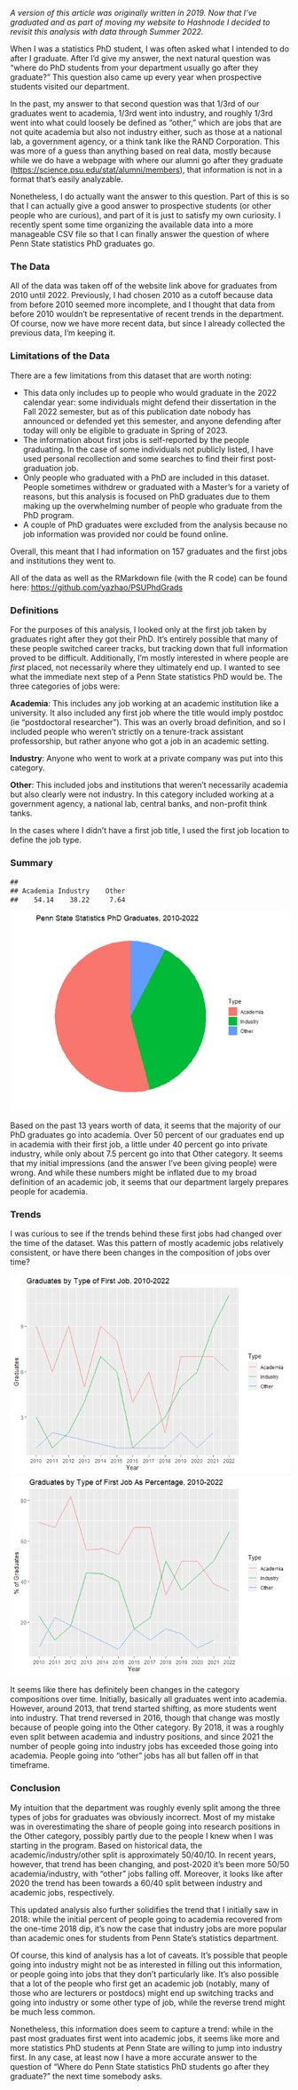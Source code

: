 *A version of this article was originally written in 2019. Now that I’ve
graduated and as part of moving my website to Hashnode I decided to
revisit this analysis with data through Summer 2022.*

When I was a statistics PhD student, I was often asked what I intended
to do after I graduate. After I’d give my answer, the next natural
question was “where do PhD students from your department usually go
after they graduate?” This question also came up every year when
prospective students visited our department.

In the past, my answer to that second question was that 1/3rd of our
graduates went to academia, 1/3rd went into industry, and roughly 1/3rd
went into what could loosely be defined as “other,” which are jobs that
are not quite academia but also not industry either, such as those at a
national lab, a government agency, or a think tank like the RAND
Corporation. This was more of a guess than anything based on real data,
mostly because while we do have a webpage with where our alumni go after
they graduate (<https://science.psu.edu/stat/alumni/members>), that
information is not in a format that’s easily analyzable.

Nonetheless, I do actually want the answer to this question. Part of
this is so that I can actually give a good answer to prospective
students (or other people who are curious), and part of it is just to
satisfy my own curiosity. I recently spent some time organizing the
available data into a more manageable CSV file so that I can finally
answer the question of where Penn State statistics PhD graduates go.

### The Data

All of the data was taken off of the website link above for graduates
from 2010 until 2022. Previously, I had chosen 2010 as a cutoff because
data from before 2010 seemed more incomplete, and I thought that data
from before 2010 wouldn’t be representative of recent trends in the
department. Of course, now we have more recent data, but since I already
collected the previous data, I’m keeping it.

### Limitations of the Data

There are a few limitations from this dataset that are worth noting:

-   This data only includes up to people who would graduate in the 2022
    calendar year: some individuals might defend their dissertation in
    the Fall 2022 semester, but as of this publication date nobody has
    announced or defended yet this semester, and anyone defending after
    today will only be eligible to graduate in Spring of 2023.
-   The information about first jobs is self-reported by the people
    graduating. In the case of some individuals not publicly listed, I
    have used personal recollection and some searches to find their
    first post-graduation job.
-   Only people who graduated with a PhD are included in this dataset.
    People sometimes withdrew or graduated with a Master’s for a variety
    of reasons, but this analysis is focused on PhD graduates due to
    them making up the overwhelming number of people who graduate from
    the PhD program.
-   A couple of PhD graduates were excluded from the analysis because no
    job information was provided nor could be found online.

Overall, this meant that I had information on 157 graduates and the
first jobs and institutions they went to.

All of the data as well as the RMarkdown file (with the R code) can be
found here: <https://github.com/yazhao/PSUPhdGrads>

### Definitions

For the purposes of this analysis, I looked only at the first job taken
by graduates right after they got their PhD. It’s entirely possible that
many of these people switched career tracks, but tracking down that full
information proved to be difficult. Additionally, I’m mostly interested
in where people are *first* placed, not necessarily where they
ultimately end up. I wanted to see what the immediate next step of a
Penn State statistics PhD would be. The three categories of jobs were:

**Academia**: This includes any job working at an academic institution
like a university. It also included any first job where the title would
imply postdoc (ie “postdoctoral researcher”). This was an overly broad
definition, and so I included people who weren’t strictly on a
tenure-track assistant professorship, but rather anyone who got a job in
an academic setting.

**Industry**: Anyone who went to work at a private company was put into
this category.

**Other**: This included jobs and institutions that weren’t necessarily
academia but also clearly were not industry. In this category included
working at a government agency, a national lab, central banks, and
non-profit think tanks.

In the cases where I didn’t have a first job title, I used the first job
location to define the job type.

### Summary

    ## 
    ## Academia Industry    Other 
    ##    54.14    38.22     7.64

![](psu-phd-graduates-firstjobs_files/figure-markdown_strict/summary-1.png)

Based on the past 13 years worth of data, it seems that the majority of
our PhD graduates go into academia. Over 50 percent of our graduates end
up in academia with their first job, a little under 40 percent go into
private industry, while only about 7.5 percent go into that Other
category. It seems that my initial impressions (and the answer I’ve been
giving people) were wrong. And while these numbers might be inflated due
to my broad definition of an academic job, it seems that our department
largely prepares people for academia.

### Trends

I was curious to see if the trends behind these first jobs had changed
over the time of the dataset. Was this pattern of mostly academic jobs
relatively consistent, or have there been changes in the composition of
jobs over time?

![](psu-phd-graduates-firstjobs_files/figure-markdown_strict/trends-1.png)![](psu-phd-graduates-firstjobs_files/figure-markdown_strict/trends-2.png)

It seems like there has definitely been changes in the category
compositions over time. Initially, basically all graduates went into
academia. However, around 2013, that trend started shifting, as more
students went into industry. That trend reversed in 2016, though that
change was mostly because of people going into the Other category. By
2018, it was a roughly even split between academia and industry
positions, and since 2021 the number of people going into industry jobs
has exceeded those going into academia. People going into “other” jobs
has all but fallen off in that timeframe.

### Conclusion

My intuition that the department was roughly evenly split among the
three types of jobs for graduates was obviously incorrect. Most of my
mistake was in overestimating the share of people going into research
positions in the Other category, possibly partly due to the people I
knew when I was starting in the program. Based on historical data, the
academic/industry/other split is approximately 50/40/10. In recent
years, however, that trend has been changing, and post-2020 it’s been
more 50/50 academia/industry, with “other” jobs falling off. Moreover,
it looks like after 2020 the trend has been towards a 60/40 split
between industry and academic jobs, respectively.

This updated analysis also further solidifies the trend that I initially
saw in 2018: while the initial percent of people going to academia
recovered from the one-time 2018 dip, it’s now the case that industry
jobs are more popular than academic ones for students from Penn State’s
statistics department.

Of course, this kind of analysis has a lot of caveats. It’s possible
that people going into industry might not be as interested in filling
out this information, or people going into jobs that they don’t
particularly like. It’s also possible that a lot of the people who first
get an academic job (notably, many of those who are lecturers or
postdocs) might end up switching tracks and going into industry or some
other type of job, while the reverse trend might be much less common.

Nonetheless, this information does seem to capture a trend: while in the
past most graduates first went into academic jobs, it seems like more
and more statistics PhD students at Penn State are willing to jump into
industry first. In any case, at least now I have a more accurate answer
to the question of “Where do Penn State statistics PhD students go after
they graduate?” the next time somebody asks.
